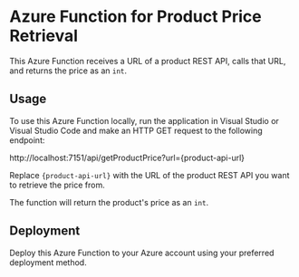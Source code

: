 # Azure Function for Product Price Retrieval

This Azure Function receives a URL of a product REST API, calls that URL, and returns the price as an `int`.

## Usage

To use this Azure Function locally, run the application in Visual Studio or Visual Studio Code and make an HTTP GET request to the following endpoint:

http://localhost:7151/api/getProductPrice?url={product-api-url}


Replace `{product-api-url}` with the URL of the product REST API you want to retrieve the price from.

The function will return the product's price as an `int`.

## Deployment

Deploy this Azure Function to your Azure account using your preferred deployment method.

